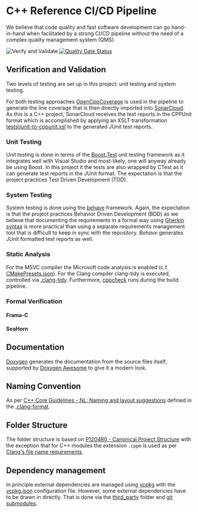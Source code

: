 # C++ Reference CI/CD Pipeline

We believe that code quality and fast software development can go hand-in-hand
when facilitated by a strong CI/CD pipeline without the need of a complex
quality management system (QMS).

![Verify and Validate](https://github.com/patschkowski/cpp-reference-cicd-pipeline/actions/workflows/verify-and-validate.yml/badge.svg)
[![Quality Gate Status](https://sonarcloud.io/api/project_badges/measure?project=Patschkowski_cpp-reference-cicd-pipeline&metric=alert_status)](https://sonarcloud.io/summary/new_code?id=Patschkowski_cpp-reference-cicd-pipeline)

## Verification and Validation

Two levels of testing are set up in this project: unit testing and system
testing.

For both testing approaches
[OpenCppCoverage](https://github.com/OpenCppCoverage/OpenCppCoverage) is
used in the pipeline to generate the line coverage that is then directly
imported into [SonarCloud](https://www.sonarsource.com/products/sonarcloud/).
As this is a C++ project, SonarCloud receives the test reports in the
CPPUnit format which is accomplished by applying an XSLT transformation
[tests\junit-to-cppunit.xsl](tests\junit-to-cppunit.xsl) to the generated
JUnit test reports.

### Unit Testing

Unit testing is done in terms of the
[Boost.Test](https://www.boost.org/doc/libs/1_87_0/libs/test/doc/html/index.html)
unit testing framework as it integrates well with Visual Studio and
most-likely, one will anyway already be using Boost. In this project it the
tests are also wrapped by CTest as it can generate test reports in the JUnit
format. The expectation is that the project practices Test Driven Development
(TDD).

### System Testing

System testing is done using the
[behave](https://behave.readthedocs.io/en/stable/index.html) framework. Again,
the expectation is that the project practices Behavior Driven Development
(BDD) as we believe that documenting the requirements in a formal way using
[Gherkin syntax](https://behave.readthedocs.io/en/stable/gherkin.html#gherkin-feature-testing-language)
is more practical than using a separate requirements management tool that is
difficult to keep in sync with the repository. _Behave_ generates JUnit
formatted test reports as well.

### Static Analysis

For the MSVC compiler the Microsoft code analysis is enabled (c.f.
[CMakePresets.json](CMakePresets.json)). For the Clang compiler clang-tidy is
executed, controlled via [.clang-tidy](.clang-tidy). Furthermore,
[cppcheck](http://cppcheck.net/) runs during the build pipeline.

### Formal Verification

#### Frama-C

#### SeaHorn

## Documentation

[Doxygen](https://www.doxygen.nl/index.html) generates the documentation from
the source files itself, supported by
[Doxygen Awesome](https://jothepro.github.io/doxygen-awesome-css/) to give it
a modern look.

## Naming Convention

As per
[C++ Core Guidelines - NL: Naming and layout suggestions](https://isocpp.github.io/CppCoreGuidelines/CppCoreGuidelines#S-naming)
defined in the [.clang-format](.clang-format).

## Folder Structure

The folder structure is based on
[P1204R0 - Canonical Project Structure](https://www.open-std.org/jtc1/sc22/wg21/docs/papers/2018/p1204r0.html)
with the exception that for C++ modules the extension `.cppm` is used as per
[Clang's file name requirements](https://releases.llvm.org/20.1.0/tools/clang/docs/StandardCPlusPlusModules.html#file-name-requirements).

## Dependency management

In principle external dependencies are managed using
[vcpkg](https://vcpkg.io/) with the [vcpkg.json](vcpkg.json) configuration
file. However, some external dependencies have to be drawn in directly. That
is done via the [third_party](third_party) folder and
[git submodules](https://git-scm.com/book/en/v2/Git-Tools-Submodules).
